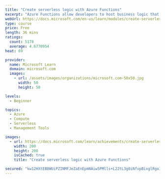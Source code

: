 ```yaml
---
title: "Create serverless logic with Azure Functions"
excerpt: "Azure Functions allow developers to host business logic that can be executed without managing or provisioning infrastructure."
webUrl: https://docs.microsoft.com/en-us/learn/modules/create-serverless-logic-with-azure-functions/
type: course
price: Free
length: 36 mins
ratings:
  count: 5178
  average: 4.6770954
heat: 69

provider:
  name: Microsoft Learn
  domain: microsoft.com
  images:
    - url: /assets/images/organizations/microsoft.com-50x50.jpg
      width: 50
      height: 50

levels:
  - Beginner

topics:
  - Azure
  - Compute
  - Serverless
  - Management Tools

images:
  - url: https://docs.microsoft.com/learn/achievements/create-serverless-logic-with-azure-functions-social.png
    width: 200
    height: 200
    isCached: true
    title: "Create serverless logic with Azure Functions"

secured: "kw12HXtEB8WUiPZINMFJeZaEnEpmNAiw5PMlls+L22tL3g0iNfvpBixglRgoI6mXOUmNWm3ORF8Ug0MBn0/aoHwAuh9BEMz6sGDC47CLk/AHkzBvvqE1zVxhbAlnL85S8QKld2yHtV87ksztOuc85q70hYCsNKlziHwhM1iTpT56TIksU9nytrkkTzxAwcrOoS6kK4rokSmEWS7mI2Hv83beFfLkv3PB22uvsSVZ5fksara7z2e5POJ2Tni4Mcfl7gngWYbKHH3m5lQbgM4ghTi9HBvuYVg8s/c+bLBOmqkrWMFjaOcbmNKPE5VfLn1FsBx1EqVj+Qi1+1QRRep6S8/PoJBmmNW38xRiyT1uMgvJJoHjwbMOEj64s3b3m2/pS6pzR8eyKChDDkbE7fGOaQ==;lW2oM6iqwrDKoo5izBoiqQ=="
---
```



